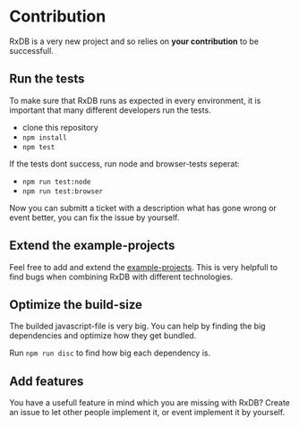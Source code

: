 # Contribution
RxDB is a very new project and so relies on **your contribution** to be successfull.

## Run the tests
To make sure that RxDB runs as expected in every environment, it is important that many different developers run the tests.

- clone this repository
- ```npm install```
- ```npm test```

If the tests dont success, run node and browser-tests seperat:

- ```npm run test:node```
- ```npm run test:browser```

Now you can submitt a ticket with a description what has gone wrong or event better, you can fix the issue by yourself.


## Extend the example-projects
Feel free to add and extend the [example-projects](../examples). This is very helpfull to find bugs when combining RxDB with different technologies.


## Optimize the build-size
The builded javascript-file is very big. You can help by finding the big dependencies and optimize how they get bundled.

Run ```npm run disc``` to find how big each dependency is.

## Add features
You have a usefull feature in mind which you are missing with RxDB?
Create an issue to let other people implement it, or event implement it by yourself.
